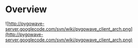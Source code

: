 # Overview #

![http://pygowave-server.googlecode.com/svn/wiki/pygowave_client_arch.png](http://pygowave-server.googlecode.com/svn/wiki/pygowave_client_arch.png)